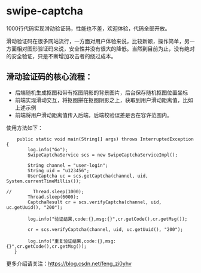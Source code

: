 # swipe-captcha

1000行代码实现滑动验证码，性能也不差，欢迎体验，代码全部开放。

滑动验证码在很多网站流行，一方面对用户体验来说，比较新颖，操作简单，另一方面相对图形验证码来说，安全性并没有很大的降低。当然到目前为止，没有绝对的安全验证，只是不断增加攻击者的绕过成本。

## 滑动验证码的核心流程：
* 后端随机生成抠图和带有抠图阴影的背景图片，后台保存随机抠图位置坐标
* 前端实现滑动交互，将抠图拼在抠图阴影之上，获取到用户滑动距离值，比如上述示例
* 前端将用户滑动距离值传入后端，后端校验误差是否在容许范围内。

使用方法如下：
```
    public static void main(String[] args) throws InterruptedException {
        log.info("Go");
        SwipeCaptchaService scs = new SwipeCaptchaServiceImpl();

        String channel = "user-login";
        String uid = "u123456";
        UserCaptcha uc = scs.getCaptcha(channel, uid, System.currentTimeMillis());

//        Thread.sleep(1000);
        Thread.sleep(6000);
        CaptchaResult cr = scs.verifyCaptcha(channel, uid, uc.getUuid(), "200");

        log.info("验证结果,code:{},msg:{}",cr.getCode(),cr.getMsg());

        cr = scs.verifyCaptcha(channel, uid, uc.getUuid(), "200");

        log.info("重复验证结果,code:{},msg:{}",cr.getCode(),cr.getMsg());
   }
```

更多介绍请关注：https://blog.csdn.net/feng_zi0yhv

